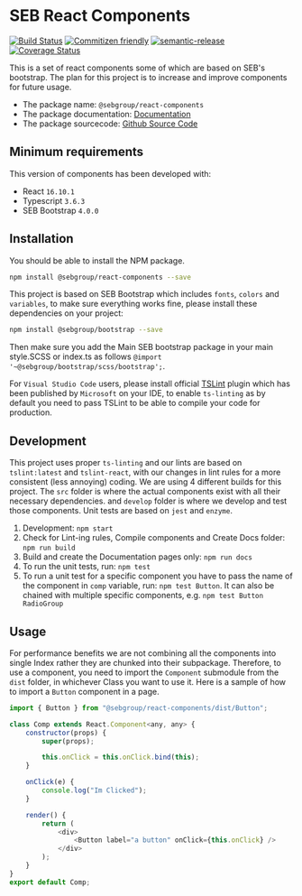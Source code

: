 # SEB React Components

[![Build Status](https://travis-ci.com/sebgroup/react-components.svg?branch=master)](https://travis-ci.com/sebgroup/react-components)
[![Commitizen friendly](https://img.shields.io/badge/commitizen-friendly-brightgreen.svg)](http://commitizen.github.io/cz-cli/)
[![semantic-release](https://img.shields.io/badge/%20%20%F0%9F%93%A6%F0%9F%9A%80-semantic--release-e10079.svg)](https://github.com/semantic-release/semantic-release)
[![Coverage Status](https://coveralls.io/repos/github/sebgroup/react-components/badge.svg?branch=master)](https://coveralls.io/github/sebgroup/react-components?branch=master)

This is a set of react components some of which are based on SEB's bootstrap. The plan for this project is to increase and improve components for future usage.

- The package name: `@sebgroup/react-components`
- The package documentation: [Documentation](https://sebgroup.github.io/react-components)
- The package sourcecode: [Github Source Code](https://github.com/sebgroup/react-components)

## Minimum requirements

This version of components has been developed with:

-   React `16.10.1`
-   Typescript `3.6.3`
-   SEB Bootstrap `4.0.0`

## Installation

You should be able to install the NPM package.

```bash
npm install @sebgroup/react-components --save
```

This project is based on SEB Bootstrap which includes `fonts`, `colors` and `variables`, to make sure everything works fine, please install these dependencies on your project:

```bash
npm install @sebgroup/bootstrap --save
```

Then make sure you add the Main SEB bootstrap package in your main style.SCSS or index.ts as follows
`@import '~@sebgroup/bootstrap/scss/bootstrap';`.

For `Visual Studio Code` users, please install official [TSLint](https://marketplace.visualstudio.com/items?itemName=ms-vscode.vscode-typescript-tslint-plugin) plugin which has been published by `Microsoft` on your IDE, to enable `ts-linting` as by default you need to pass TSLint to be able to compile your code for production.

## Development

This project uses proper `ts-linting` and our lints are based on `tslint:latest` and `tslint-react`, with our changes in lint rules for a more consistent (less annoying) coding. We are using 4 different builds for this project. The `src` folder is where the actual components exist with all their necessary dependencies. and `develop` folder is where we develop and test those components. Unit tests are based on `jest` and `enzyme`.

1. Development: `npm start`
2. Check for Lint-ing rules, Compile components and Create Docs folder: `npm run build`
3. Build and create the Documentation pages only: `npm run docs`
4. To run the unit tests, run: `npm test`
5. To run a unit test for a specific component you have to pass the name of the component in `comp` variable, run: `npm test Button`. It can also be chained with multiple specific components, e.g. `npm test Button RadioGroup`

## Usage

For performance benefits we are not combining all the components into single Index rather they are chunked into their subpackage. Therefore, to use a component, you need to import the `Component` submodule from the `dist` folder, in whichever Class you want to use it. Here is a sample of how to import a `Button` component in a page.

```javascript
import { Button } from "@sebgroup/react-components/dist/Button";

class Comp extends React.Component<any, any> {
    constructor(props) {
        super(props);

        this.onClick = this.onClick.bind(this);
    }

    onClick(e) {
        console.log("Im Clicked");
    }

    render() {
        return (
            <div>
                <Button label="a button" onClick={this.onClick} />
            </div>
        );
    }
}
export default Comp;
```
